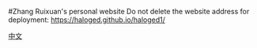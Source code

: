 #Zhang Ruixuan's personal website
Do not delete the website address for deployment: https://haloged.github.io/haloged1/

[中文](https://github.com/haloged/haloged1/blob/main/README.md "中文")
